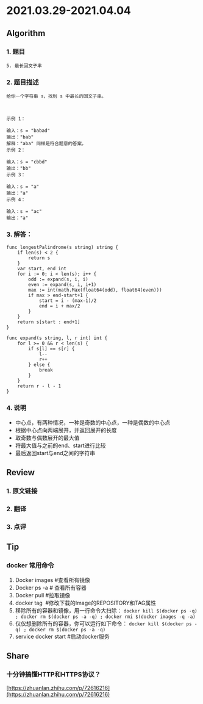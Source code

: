 # 2021.03.29-2021.04.04

## Algorithm
### 1. 题目
```
5. 最长回文子串
```
### 2. 题目描述
```
给你一个字符串 s，找到 s 中最长的回文子串。

 

示例 1：

输入：s = "babad"
输出："bab"
解释："aba" 同样是符合题意的答案。
示例 2：

输入：s = "cbbd"
输出："bb"
示例 3：

输入：s = "a"
输出："a"
示例 4：

输入：s = "ac"
输出："a"
```

### 3. 解答：
```golang
func longestPalindrome(s string) string {
	if len(s) < 2 {
		return s
	}
	var start, end int
	for i := 0; i < len(s); i++ {
		odd := expand(s, i, i)
		even := expand(s, i, i+1)
		max := int(math.Max(float64(odd), float64(even)))
		if max > end-start+1 {
			start = i - (max-1)/2
			end = i + max/2
		}
	}
	return s[start : end+1]
}

func expand(s string, l, r int) int {
	for l >= 0 && r < len(s) {
		if s[l] == s[r] {
			l--
			r++
		} else {
			break
		}
	}
	return r - l - 1
}
```
### 4. 说明
* 中心点，有两种情况，一种是奇数的中心点，一种是偶数的中心点
* 根据中心点向两端展开，并返回展开的长度
* 取奇数与偶数展开的最大值
* 将最大值与之前的end、start进行比较
* 最后返回start与end之间的字符串

## Review
### 1. 原文链接


### 2. 翻译


### 3. 点评


## Tip
### docker 常用命令
1. Docker images #查看所有镜像
2. Docker ps -a # 查看所有容器
3. Docker pull  <name> #拉取镜像
4. docker tag <IMAGE ID> <REPOSITORY NAME> #修改下载的Image的REPOSITORY和TAG属性
5. 移除所有的容器和镜像，用一行命令大扫除：
```docker kill $(docker ps -q) ; docker rm $(docker ps -a -q) ; docker rmi $(docker images -q -a)```
6. 仅仅想删除所有的容器，你可以运行如下命令：
```docker kill $(docker ps -q) ; docker rm $(docker ps -a -q)```
7. service docker start #启动docker服务


## Share
### 十分钟搞懂HTTP和HTTPS协议？
[https://zhuanlan.zhihu.com/p/72616216](https://zhuanlan.zhihu.com/p/72616216)